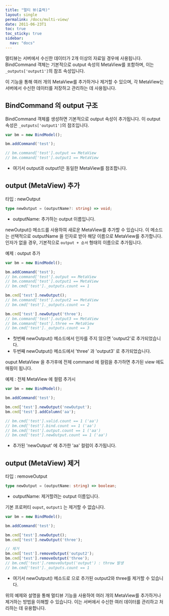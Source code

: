 ```yaml
---
title: "멀티 뷰(출력)"
layout: single
permalink: /docs/multi-view/
date: 2011-06-23T1
toc: true
toc_sticky: true
sidebar:
  nav: "docs"
---
```



멀티뷰는 서버에서 수신한 데이터가 2개 이상의 자료일 경우에 사용됩니다. BindCommand 객체는 기본적으로 output 속성의 MetaView를 포함하며, 이는 `_outputs['output1']`의 참조 속성입니다.

이 기능을 통해 여러 개의 MetaView를 추가하거나 제거할 수 있으며, 각 MetaView는 서버에서 수신한 데이터를 저장하고 관리하는 데 사용됩니다.

## BindCommand 의 output 구조

BindCommand 객체를 생성하면 기본적으로 output 속성이 추가됩니다. 이 output 속성은 `_outputs['output1']`의 참조입니다.

```js
var bm = new BindModel();

bm.addCommand('test');

// bm.command['test'].output == MetaView
// bm.command['test'].output1 == MetaView
```
- 여기서 output과 output1은 동일한 MetaView를 참조합니다.


## output (MetaView) 추가

타입 : newOutput
```ts
type newOutput = (outputName?: string) => void;
```
- outputName: 추가하는 output 이름입니다.

newOutput() 메소드를 사용하여 새로운 MetaView를 추가할 수 있습니다. 이 메소드는 선택적으로 outputName 을 인자로 받아 해당 이름으로 MetaView를 추가합니다. 
인자가 없을 경우, 기본적으로 `output + 순서` 형태의 이름으로 추가됩니다.

예제 : output 추가
```js
var bm = new BindModel();

bm.addCommand('test');
// bm.command['test'].output == MetaView
// bm.command['test'].output1 == MetaView
// bm.cmd['test']._outputs.count == 1

bm.cmd['test'].newOutput();
// bm.command['test'].output2 == MetaView
// bm.cmd['test']._outputs.count == 2

bm.cmd['test'].newOutput('three');
// bm.command['test'].output3 == MetaView
// bm.command['test'].three == MetaView
// bm.cmd['test']._outputs.count == 3
```
- 첫번째 newOutput() 메소드에서 인자를 주지 않으면 'output2'로 추가되었습니다.
- 두번째 newOutput() 메소드에서 'three' 과 'output3' 로 추가되었습니다.

ouput MetaView 을 추가후에 전체 command 에 컬럼을 추가하면 추가된 view 에도 매핑이 됩니다.

예제 : 전체 MetaView 에 컬럼 추가시
```js
var bm = new BindModel();

bm.addCommand('test');

bm.cmd['test'].newOutput('newOutput');
bm.cmd['test'].addColumn('aa');

// bm.cmd['test'].valid.count == 1 ('aa')
// bm.cmd['test'].bind.count == 1 ('aa')
// bm.cmd['test'].output.count == 1 ('aa')
// bm.cmd['test'].newOutput.count == 1 ('aa')
```
- 추가된 'newOutput' 에 추가한 'aa' 컬럼이 추가됩니다.


## output (MetaView) 제거

타입 : removeOutput
```ts
type newOutput = (outputName: string) => boolean;
```
- outputName: 제거할려는 output 이름입니다.

기본 프로퍼티 `ouput`, `output1` 는 제거할 수 없습니다.

```js
var bm = new BindModel();

bm.addCommand('test');

bm.cmd['test'].newOutput();
bm.cmd['test'].newOutput('three');

// 제거
bm.cmd['test'].removeOutput('output2');
bm.cmd['test'].removeOutput('three');
// bm.cmd['test'].removeOutput('output') : throw 발생
// bm.cmd['test']._outputs.count == 1
```
- 여기서 newOutput() 메소드로 으로 추가된 output2와 three를 제거할 수 있습니다.

위의 예제와 설명을 통해 멀티뷰 기능을 사용하여 여러 개의 MetaView를 추가하거나 제거하는 방법을 이해할 수 있습니다. 이는 서버에서 수신한 여러 데이터를 관리하고 처리하는 데 유용합니다.

